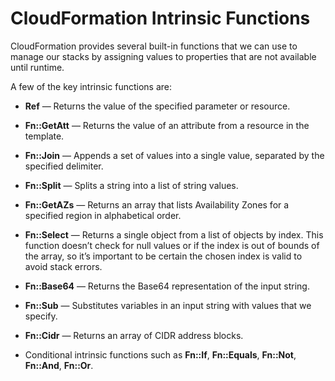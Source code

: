 # CloudFormation Intrinsic Functions

CloudFormation provides several built-in functions that we can use to manage our stacks by assigning values to properties that are not available until runtime.

A few of the key intrinsic functions are:

- **Ref** — Returns the value of the specified parameter or resource.

- **Fn::GetAtt** — Returns the value of an attribute from a resource in the template.

- **Fn::Join** — Appends a set of values into a single value, separated by the specified delimiter.

- **Fn::Split** — Splits a string into a list of string values.

- **Fn::GetAZs** — Returns an array that lists Availability Zones for a specified region in alphabetical order.

- **Fn::Select** — Returns a single object from a list of objects by index. This function doesn’t check for null values or if the index is out of bounds of the array, so it’s important to be certain the chosen index is valid to avoid stack errors.

- **Fn::Base64** — Returns the Base64 representation of the input string.

- **Fn::Sub** — Substitutes variables in an input string with values that we specify.

- **Fn::Cidr** — Returns an array of CIDR address blocks.

- Conditional intrinsic functions such as **Fn::If**, **Fn::Equals**, **Fn::Not**, **Fn::And**, **Fn::Or**.
